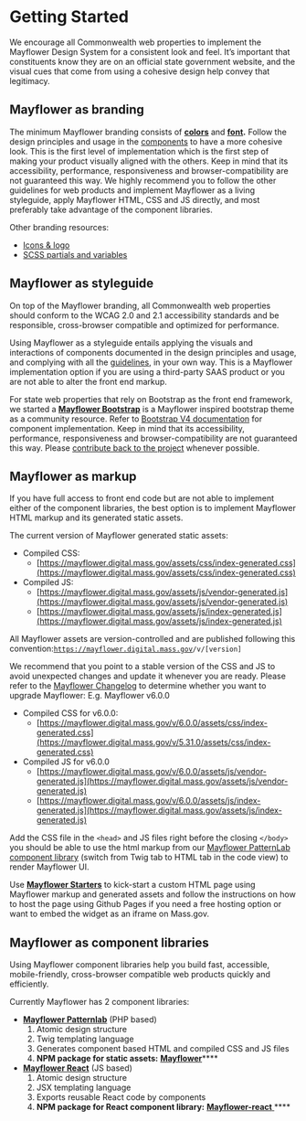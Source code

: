 # Getting Started

We encourage all Commonwealth web properties to implement the Mayflower Design System for a consistent look and feel. It’s important that constituents know they are on an official state government website, and the visual cues that come from using a cohesive design help convey that legitimacy.

## Mayflower as branding

The minimum Mayflower branding consists of [**colors**](../style/color.md) and [**font**](../style/typography.md)**.** Follow the design principles and usage in the [components](../components/) to have a more cohesive look. This is the first level of implementation which is the first step of making your product visually aligned with the others. Keep in mind that its accessibility, performance, responsiveness and browser-compatibility are not guaranteed this way. We highly recommend you to follow the other guidelines for web products and implement Mayflower as a living styleguide, apply Mayflower HTML, CSS and JS directly, and most preferably take advantage of the component libraries.

Other branding resources:

* [Icons & logo](https://github.com/massgov/mayflower/tree/develop/assets/images)
* [SCSS partials and variables](https://github.com/massgov/mayflower/tree/develop/assets/scss)

## Mayflower as styleguide

On top of the Mayflower branding, all Commonwealth web properties should conform to the WCAG 2.0 and 2.1 accessibility standards and be responsible, cross-browser compatible and optimized for performance.

Using Mayflower as a styleguide entails applying the visuals and interactions of components documented in the design principles and usage, and complying with all the [guidelines](../guidelines/), in your own way. This is a Mayflower implementation option if you are using a third-party SAAS product or you are not able to alter the front end markup.

For state web properties that rely on Bootstrap as the front end framework, we started a [**Mayflower Bootstrap**](mayflower-bootstrap.md) is a Mayflower inspired bootstrap theme as a community resource. Refer to [Bootstrap V4 documentation](http://getbootstrap.com/docs/4.1/components/alerts/) for component implementation. Keep in mind that its accessibility, performance, responsiveness and browser-compatibility are not guaranteed this way. Please [contribute back to the project](https://github.com/massgov/mayflower-bootstrap) whenever possible.

## Mayflower as markup

If you have full access to front end code but are not able to implement either of the component libraries, the best option is to implement Mayflower HTML markup and its generated static assets.

The current version of Mayflower generated static assets:

* Compiled CSS:
  * [https://mayflower.digital.mass.gov/assets/css/index-generated.css](https://mayflower.digital.mass.gov/assets/css/index-generated.css)
* Compiled JS:
  * [https://mayflower.digital.mass.gov/assets/js/vendor-generated.js](https://mayflower.digital.mass.gov/assets/js/vendor-generated.js)
  * [https://mayflower.digital.mass.gov/assets/js/index-generated.js](https://mayflower.digital.mass.gov/assets/js/index-generated.js)

All Mayflower assets are version-controlled and are published following this convention:[`https://mayflower.digital.mass.gov`](https://mayflower.digital.mass.gov/)`/v/[version]`

We recommend that you point to a stable version of the CSS and JS to avoid unexpected changes and update it whenever you are ready. Please refer to the [Mayflower Changelog](https://github.com/massgov/mayflower/blob/develop/CHANGELOG.md) to determine whether you want to upgrade Mayflower:  E.g. Mayflower v6.0.0

* Compiled CSS for v6.0.0:
  * [https://mayflower.digital.mass.gov/v/6.0.0/assets/css/index-generated.css](https://mayflower.digital.mass.gov/v/5.31.0/assets/css/index-generated.css)
* Compiled JS for v6.0.0
  * [https://mayflower.digital.mass.gov/v/6.0.0/assets/js/vendor-generated.js](https://mayflower.digital.mass.gov/assets/js/vendor-generated.js)
  * [https://mayflower.digital.mass.gov/v/6.0.0/assets/js/index-generated.js](https://mayflower.digital.mass.gov/assets/js/index-generated.js)

Add the CSS file in the `<head>` and JS files right before the closing `</body>` you should be able to use the html markup from our [Mayflower PatternLab component library](https://mayflower.digital.mass.gov/?view=c) \(switch from Twig tab to HTML tab in the code view\) to render Mayflower UI.

Use [**Mayflower Starters**](mayflower-starters.md) to kick-start a custom HTML page using Mayflower markup and generated assets and follow the instructions on how to host the page using Github Pages if you need a free hosting option or want to embed the widget as an iframe on Mass.gov.

## Mayflower as component libraries

Using Mayflower component libraries help you build fast, accessible, mobile-friendly, cross-browser compatible web products quickly and efficiently.

Currently Mayflower has 2 component libraries:

* [**Mayflower Patternlab**](mayflower-patternlab.md) \(PHP based\)
  1. Atomic design structure
  2. Twig templating language
  3. Generates component based HTML and compiled CSS and JS files
  4. **NPM package for static assets:** [**Mayflower**](https://www.npmjs.com/package/@massds/mayflower)\*\*\*\*
* [**Mayflower React**](mayflower-react.md) \(JS based\)
  1. Atomic design structure
  2. JSX templating language
  3. Exports reusable React code by components
  4. **NPM package for React component library:** [**Mayflower-react** ](https://www.npmjs.com/package/@massds/mayflower-react)\*\*\*\*
